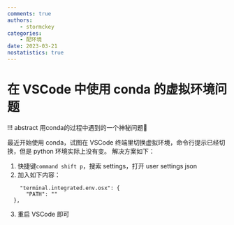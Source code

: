 ```yaml
---
comments: true
authors:
    - stormckey
categories:
    - 配环境
date: 2023-03-21
nostatistics: true
---
```

# 在 VSCode 中使用 conda 的虚拟环境问题
!!! abstract
    用conda的过程中遇到的一个神秘问题🤔
<!-- more -->

最近开始使用 conda，试图在 VSCode 终端里切换虚拟环境，命令行提示已经切换，但是 python 环境实际上没有变。
解决方案如下：

1. 快捷键`command shift p`，搜索 settings，打开 user settings json
2. 加入如下内容：
  ```
      "terminal.integrated.env.osx": {
        "PATH": ""
    },
  ```
3. 重启 VSCode 即可
